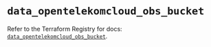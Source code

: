 # `data_opentelekomcloud_obs_bucket`

Refer to the Terraform Registry for docs: [`data_opentelekomcloud_obs_bucket`](https://registry.terraform.io/providers/opentelekomcloud/opentelekomcloud/1.36.33/docs/data-sources/obs_bucket).
